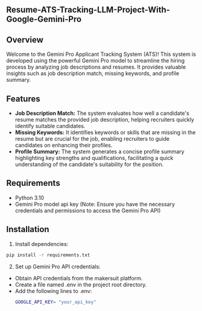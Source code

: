 ## Resume-ATS-Tracking-LLM-Project-With-Google-Gemini-Pro

## Overview
Welcome to the Gemini Pro Applicant Tracking System (ATS)! This system is developed using the powerful Gemini Pro model to streamline the hiring process by analyzing job descriptions and resumes. It provides valuable insights such as job description match, missing keywords, and profile summary.

## Features
- **Job Description Match:** The system evaluates how well a candidate's resume matches the provided job description, helping recruiters quickly identify suitable candidates.
- **Missing Keywords:** It identifies keywords or skills that are missing in the resume but are crucial for the job, enabling recruiters to guide candidates on enhancing their profiles.
- **Profile Summary:** The system generates a concise profile summary highlighting key strengths and qualifications, facilitating a quick understanding of the candidate's suitability for the position.
  
## Requirements
- Python 3.10
- Gemini Pro model api key (Note: Ensure you have the necessary credentials and permissions to access the Gemini Pro API)
  
## Installation
1. Install dependencies:
```bash
pip install -r requirements.txt
```

2. Set up Gemini Pro API credentials:
 - Obtain API credentials from the makersuit platform.
 - Create a file named .env in the project root directory.
 - Add the following lines to .env:
   ```bash
   GOOGLE_API_KEY= "your_api_key"
   ```
